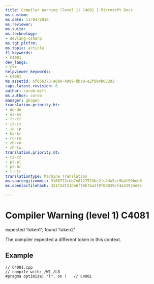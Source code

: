 ```yaml
---
title: Compiler Warning (level 1) C4081 | Microsoft Docs
ms.custom: 
ms.date: 11/04/2016
ms.reviewer: 
ms.suite: 
ms.technology:
- devlang-csharp
ms.tgt_pltfrm: 
ms.topic: article
f1_keywords:
- C4081
dev_langs:
- C++
helpviewer_keywords:
- C4081
ms.assetid: 6f656373-a080-4989-bbc9-e2f894b03293
caps.latest.revision: 6
author: corob-msft
ms.author: corob
manager: ghogen
translation.priority.ht:
- de-de
- es-es
- fr-fr
- it-it
- ja-jp
- ko-kr
- ru-ru
- zh-cn
- zh-tw
translation.priority.mt:
- cs-cz
- pl-pl
- pt-br
- tr-tr
translationtype: Machine Translation
ms.sourcegitcommit: 3168772cbb7e8127523bc2fc2da5cc9b4f59beb8
ms.openlocfilehash: 321f2df21db6ff867ba2f0f09039cf4e23924e95

---
```

# Compiler Warning (level 1) C4081
expected 'token1'; found 'token2'  
  
 The compiler expected a different token in this context.  
  
## Example  
  
```  
// C4081.cpp  
// compile with: /W1 /LD  
#pragma optimize) "l", on )   // C4081  
```


<!--HONumber=Jan17_HO2-->



